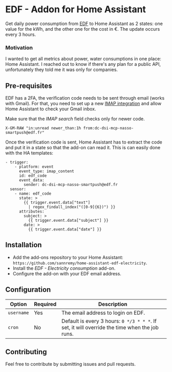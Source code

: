 # EDF - Addon for Home Assistant

Get daily power consumption from [EDF](https://particulier.edf.fr/) to Home Assistant as 2 states: one value for the kWh, and the other one for the cost in €. The update occurs every 3 hours.

### Motivation

I wanted to get all metrics about power, water consumptions in one place: Home Assistant. I reached out to know if there's any plan for a public API, unfortunately they told me it was only for companies.

## Pre-requisites

EDF has a 2FA, the verification code needs to be sent through email (works with Gmail).
For that, you need to set up a new [IMAP integration](https://www.home-assistant.io/integrations/imap) and allow Home Assistant to check your Gmail inbox.

Make sure that the *IMAP search* field checks only for newer code.
```
X-GM-RAW "in:unread newer_than:1h from:dc-dsi-mcp-nasso-smartpush@edf.fr"
```

Once the verification code is sent, Home Assistant has to extract the code and put it in a state so that the add-on can read it. This is can easily done with the HA templates:

```
- trigger:
    - platform: event
      event_type: imap_content
      id: edf_code
      event_data:
        sender: dc-dsi-mcp-nasso-smartpush@edf.fr
  sensor:
    - name: edf_code
      state: >
        {{ trigger.event.data["text"]
          | regex_findall_index("([0-9]{6})") }}
      attributes:
        subject: >
          {{ trigger.event.data["subject"] }}
        date: >
          {{ trigger.event.data["date"] }}
```

## Installation

 - Add the add-ons repository to your Home Assistant: `https://github.com/sannremy/home-assistant-edf-electricity`.
 - Install the *EDF - Electricity consumption* add-on.
 - Configure the add-on with your EDF email address.

## Configuration

|Option|Required|Description|
|---------|--------|-----------|
|`username`|Yes|The email address to login on EDF.|
|`cron`|No|Default is every 3 hours: `0 */3 * * *`. If set, it will override the time when the job runs.|

## Contributing

Feel free to contribute by submitting issues and pull requests.
